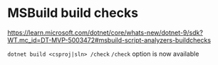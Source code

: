 # MSBuild build checks
https://learn.microsoft.com/dotnet/core/whats-new/dotnet-9/sdk?WT.mc_id=DT-MVP-5003472#msbuild-script-analyzers-buildchecks

`dotnet build <csproj|sln> /check`
`/check` option is now available